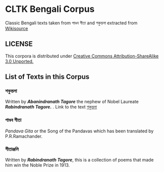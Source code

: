 # CLTK Bengali Corpus
Classic Bengali texts taken from পাণ্ডব গীতা and শকুন্তলা 
extracted from [Wikisource](https://bn.wikisource.org/wiki/%E0%A6%AA%E0%A7%8D%E0%A6%B0%E0%A6%A7%E0%A6%BE%E0%A6%A8_%E0%A6%AA%E0%A6%BE%E0%A6%A4%E0%A6%BE)
## LICENSE
This corpora is distributed under [Creative Commons Attribution-ShareAlike 3.0 Unported.](https://creativecommons.org/licenses/by-sa/3.0/deed.bn)

## List of Texts in this Corpus 

### শকুন্তলা 
Written by ***Abanindranath Tagore*** the nephew of Nobel Laureate ***Rabindranath Tagore.*** . Link to the text [শকুন্তলা](https://bn.wikisource.org/wiki/%E0%A6%B6%E0%A6%95%E0%A7%81%E0%A6%A8%E0%A7%8D%E0%A6%A4%E0%A6%B2%E0%A6%BE_(%E0%A6%86%E0%A6%A6%E0%A6%BF_%E0%A6%AC%E0%A7%8D%E0%A6%B0%E0%A6%BE%E0%A6%B9%E0%A7%8D%E0%A6%AE%E0%A6%B8%E0%A6%AE%E0%A6%BE%E0%A6%9C_%E0%A6%B8%E0%A6%82%E0%A6%B8%E0%A7%8D%E0%A6%95%E0%A6%B0%E0%A6%A3)/%E0%A6%B6%E0%A6%95%E0%A7%81%E0%A6%A8%E0%A7%8D%E0%A6%A4%E0%A6%B2%E0%A6%BE)  

### পাণ্ডব গীতা
*Pandava Gita* or the Song of the Pandavas which has been translated by P.R.Ramachander. 

### গীতাঞ্জলি 
Written by ***Rabindranath Tagore***, this is a collection of poems that made him win the Noble Prize in 1913. 

